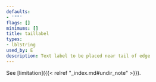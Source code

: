```yaml
---
defaults:
- '""'
flags: []
minimums: []
title: taillabel
types:
- lblString
used_by: E
description: Text label to be placed near tail of edge
---
```


See [limitation]({{< relref "_index.md#undir_note" >}}).
